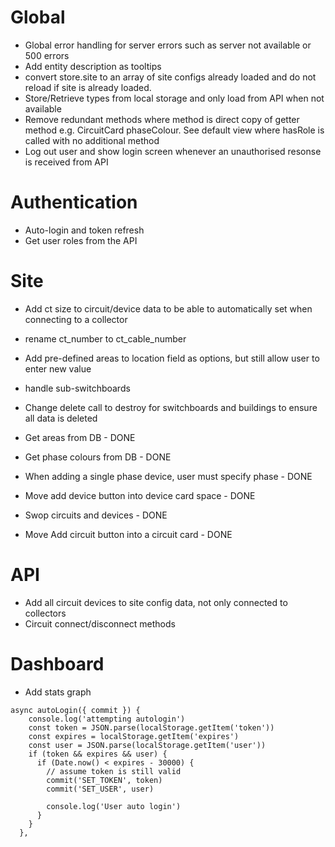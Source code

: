 # Global

- Global error handling for server errors such as server not available or 500 errors
- Add entity description as tooltips
- convert store.site to an array of site configs already loaded and do not reload if site is already loaded.
- Store/Retrieve types from local storage and only load from API when not available
- Remove redundant methods where method is direct copy of getter method e.g. CircuitCard phaseColour. See default view where hasRole is called with no additional method
- Log out user and show login screen whenever an unauthorised resonse is received from API

# Authentication

- Auto-login and token refresh
- Get user roles from the API

# Site

- Add ct size to circuit/device data to be able to automatically set when connecting to a collector
- rename ct_number to ct_cable_number
- Add pre-defined areas to location field as options, but still allow user to enter new value
- handle sub-switchboards
- Change delete call to destroy for switchboards and buildings to ensure all data is deleted

- Get areas from DB - DONE
- Get phase colours from DB - DONE
- When adding a single phase device, user must specify phase - DONE
- Move add device button into device card space - DONE
- Swop circuits and devices - DONE
- Move Add circuit button into a circuit card - DONE

# API

- Add all circuit devices to site config data, not only connected to collectors
- Circuit connect/disconnect methods

# Dashboard

- Add stats graph

```
async autoLogin({ commit }) {
    console.log('attempting autologin')
    const token = JSON.parse(localStorage.getItem('token'))
    const expires = localStorage.getItem('expires')
    const user = JSON.parse(localStorage.getItem('user'))
    if (token && expires && user) {
      if (Date.now() < expires - 30000) {
        // assume token is still valid
        commit('SET_TOKEN', token)
        commit('SET_USER', user)

        console.log('User auto login')
      }
    }
  },
```
